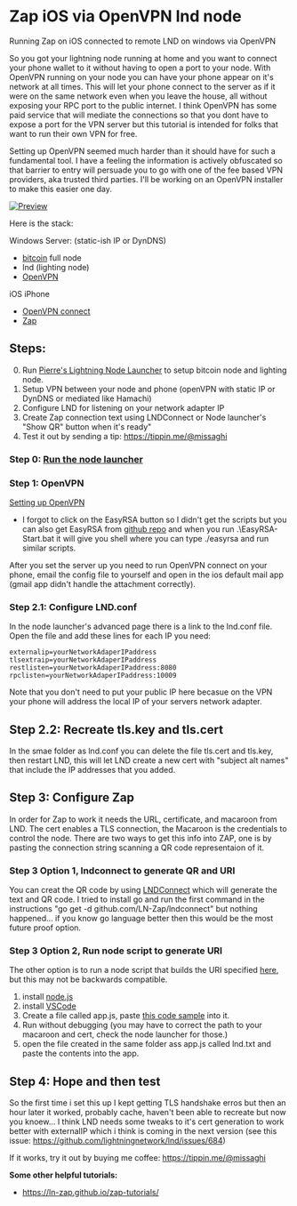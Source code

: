 # Zap iOS via OpenVPN lnd node
Running Zap on iOS connected to remote LND on windows via OpenVPN

So you got your lightning node running at home and you want to connect your phone wallet to it without having to open a port to your node. With OpenVPN running on your node you can have your phone appear on it's network at all times. This will let your phone connect to the server as if it were on the same network even when you leave the house, all without exposing your RPC port to the public internet. I think OpenVPN has some paid service that will mediate the connections so that you dont have to expose a port for the VPN server but this tutorial is intended for folks that want to run their own VPN for free.

Setting up OpenVPN seemed much harder than it should have for such a fundamental tool. I have a feeling the information is actively obfuscated so that barrier to entry will persuade you to go with one of the fee based VPN providers, aka trusted third parties. I'll be working on an OpenVPN installer to make this easier one day.

[![Preview](https://img.youtube.com/vi/ra8-WnOhoVM/1.jpg)](https://youtu.be/ra8-WnOhoVM)

Here is the stack:

Windows Server: (static-ish IP or DynDNS)
- [bitcoin](https://openvpn.net/community-downloads/) full node
- lnd (lighting node)
- [OpenVPN](https://openvpn.net/community-downloads/)

iOS iPhone
- [OpenVPN connect](https://itunes.apple.com/us/app/openvpn-connect/id590379981?mt=8)
- [Zap](https://github.com/LN-Zap/zap-iOS)

## Steps:
0. Run [Pierre's Lightning Node Launcher](https://medium.com/lightning-power-users/easy-lightning-with-node-launcher-zap-488133edfbd) to setup bitcoin node and lighting node.
1. Setup VPN between your node and phone (openVPN with static IP or DynDNS or mediated like Hamachi)
2. Configure LND for listening on your network adapter IP
3. Create Zap connection text using LNDConnect or Node launcher's "Show QR" button when it's ready"
4. Test it out by sending a tip: https://tippin.me/@missaghi

### Step 0: [Run the node launcher](https://medium.com/lightning-power-users/easy-lightning-with-node-launcher-zap-488133edfbd)

### Step 1: OpenVPN
[Setting up OpenVPN](https://www.reddit.com/r/OpenVPN/comments/81q2q6/guide_how_to_set_up_openvpn_server_on_windows_10/)
* I forgot to click on the EasyRSA button so I didn't get the scripts but you can also get EasyRSA from [github repo](https://github.com/OpenVPN/easy-rsa/releases) and when you run .\EasyRSA-Start.bat it will give you shell where you can type ./easyrsa and run similar scripts.

After you set the server up you need to run OpenVPN connect on your phone, email the config file to yourself and open in the ios default mail app (gmail app didn't handle the attachment correctly).

### Step 2.1: Configure LND.conf
In the node launcher's advanced page there is a link to the lnd.conf file. Open the file and add these lines for each IP you need:

```
externalip=yourNetworkAdaperIPaddress
tlsextraip=yourNetworkAdaperIPaddress
restlisten=yourNetworkAdaperIPaddress:8080
rpclisten=yourNetworkAdaperIPaddress:10009
```

Note that you don't need to put your public IP here becasue on the VPN your phone will address the local IP of your servers network adapter.

## Step 2.2: Recreate tls.key and tls.cert

In the smae folder as lnd.conf you can delete the file tls.cert and tls.key, then restart LND, this will let LND create a new cert with "subject alt names" that include the IP addresses that you added.

## Step 3: Configure Zap
In order for Zap to work it needs the URL, certificate, and macaroon from LND. The cert enables a TLS connection, the Macaroon is the credentials to control the node. There are two ways to get this info into ZAP, one is by pasting the connection string scanning a QR code representaion of it. 

### Step 3 Option 1, lndconnect to generate QR and URI
You can creat the QR code by using [LNDConnect](https://github.com/LN-Zap/lndconnect) which will generate the text and QR code. I tried to install go and run the first command in the instructions "go get -d github.com/LN-Zap/lndconnect" but nothing happened... if you know go language better then this would be the most future proof option.

### Step 3 Option 2, Run node script to generate URI
The other option is to run a node script that builds the URI specified [here](https://github.com/LN-Zap/lndconnect/blob/master/lnd_connect_uri.md), but this may not be backwards compatible.

1. install [node.js](https://nodejs.org/en/download/)
2. install [VSCode](https://code.visualstudio.com/download)
3. Create a file called app.js, paste [this code sample](https://gist.github.com/missaghi/342929aa8adb0503a1e4c4eca77db0b2) into it.
4. Run without debugging (you may have to correct the path to your macaroon and cert, check the node launcher for those.)
5. open the file created in the same folder ass app.js called lnd.txt and paste the contents into the app.

## Step 4: Hope and then test
So the first time i set this up I kept getting TLS handshake erros but then an hour later it worked, probably cache, haven't been able to recreate but now you knoew... I think LND needs some tweaks to it's cert generation to work better with externalIP which i think is coming in the next version (see this issue: https://github.com/lightningnetwork/lnd/issues/684)

If it works, try it out by buying me coffee: https://tippin.me/@missaghi

**Some other helpful tutorials:**
- https://ln-zap.github.io/zap-tutorials/
